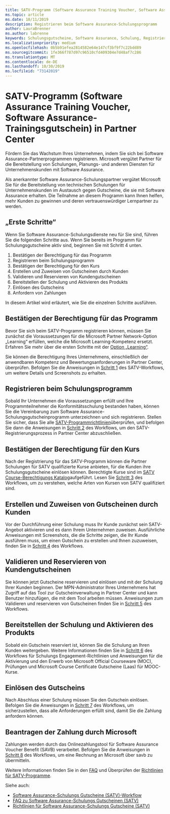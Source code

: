 ```yaml
---
title: SATV-Programm (Software Assurance Training Voucher, Software Assurance-Schulungsgutschein) in Partner Center | Partner Center
ms.topic: article
ms.date: 10/11/2019
description: Registrieren beim Software Assurance-Schulungsprogramm
author: LauraBrenner
ms.author: labrenne
keywords: Schulungsgutscheine, Software Assurance, Schulung, Registrieren bei SATV, SATV
ms.localizationpriority: medium
ms.openlocfilehash: 0b5b91efea2814582e64e147cf3bf9f7c22bdd89
ms.sourcegitcommit: 1fe366f787d97c96510cfd409304e7d48af7c286
ms.translationtype: MT
ms.contentlocale: de-DE
ms.lasthandoff: 10/30/2019
ms.locfileid: "73142019"
---
```

# <a name="software-assurance-training-voucher-satv-program-in-partner-center"></a>SATV-Programm (Software Assurance Training Voucher, Software Assurance-Trainingsgutschein) in Partner Center

Fördern Sie das Wachstum Ihres Unternehmen, indem Sie sich bei Software Assurance-Partnerprogrammen registrieren. Microsoft vergütet Partner für die Bereitstellung von Schulungen, Planungs- und anderen Diensten für Unternehmenskunden mit Software Assurance. 

Als anerkannter Software Assurance-Schulungspartner vergütet Microsoft Sie für die Bereitstellung von technischen Schulungen für Unternehmenskunden im Austausch gegen Gutscheine, die sie mit Software Assurance erhalten. Die Teilnahme an diesem Programm kann Ihnen helfen, mehr Kunden zu gewinnen und deren vertrauenswürdiger Lernpartner zu werden.

## <a name="get-started"></a>„Erste Schritte“

Wenn Sie Software Assurance-Schulungsdienste neu für Sie sind, führen Sie die folgenden Schritte aus. Wenn Sie bereits im Programm für Schulungsgutscheine aktiv sind, beginnen Sie mit Schritt 4 unten. 

1. Bestätigen der Berechtigung für das Programm
2. Registrieren beim Schulungsprogramm
3. Bestätigen der Berechtigung für den Kurs
4. Erstellen und Zuweisen von Gutscheinen durch Kunden
5. Validieren und Reservieren von Kundengutscheinen
6. Bereitstellen der Schulung und Aktivieren des Produkts
7. Einlösen des Gutscheins
8. Anfordern von Zahlungen

In diesem Artikel wird erläutert, wie Sie die einzelnen Schritte ausführen.

## <a name="confirm-program-eligibility"></a>Bestätigen der Berechtigung für das Programm

Bevor Sie sich beim SATV-Programm registrieren können, müssen Sie zunächst die Voraussetzungen für die Microsoft Partner Network-Option „Learning“ erfüllen, welche die Microsoft Learning-Kompetenz ersetzt. Erfahren Sie mehr über die ersten Schritte mit der [Option „Learning“](https://partner.microsoft.com/membership/learning-partners).

Sie können die Berechtigung Ihres Unternehmens, einschließlich der anwendbaren Kompetenz und Bewertungsanforderungen in Partner Center, überprüfen. Befolgen Sie die Anweisungen in [Schritt 1](https://query.prod.cms.rt.microsoft.com/cms/api/am/binary/RE3krfK) des SATV-Workflows, um weitere Details und Screenshots zu erhalten.

## <a name="enroll-in-the-training-program"></a>Registrieren beim Schulungsprogramm

Sobald Ihr Unternehmen die Voraussetzungen erfüllt und Ihre Programmteilnehmer die Konformitätsschulung bestanden haben, können Sie die Vereinbarung zum Software Assurance-Schulungsgutscheinprogramm unterzeichnen und sich registrieren. Stellen Sie sicher, dass Sie alle [SATV-Programmrichtlinien](https://query.prod.cms.rt.microsoft.com/cms/api/am/binary/RE3koEP)überprüfen, und befolgen Sie dann die Anweisungen in [Schritt 2](https://query.prod.cms.rt.microsoft.com/cms/api/am/binary/RE3krfK) des Workflows, um den SATV-Registrierungsprozess in Partner Center abzuschließen.   


## <a name="confirm-course-eligibility"></a>Bestätigen der Berechtigung für den Kurs
Nach der Registrierung für das SATV-Programm können die Partner Schulungen für SATV qualifizierte Kurse anbieten, für die Kunden ihre Schulungsgutscheine einlösen können. Berechtigte Kurse sind im [SATV Course-Berechtigungs Katalog](http://savl-catalog.microsoft.com/)aufgeführt. Lesen Sie [Schritt 3](https://query.prod.cms.rt.microsoft.com/cms/api/am/binary/RE3krfK) des Workflows, um zu verstehen, welche Arten von Kursen von SATV qualifiziert sind.

## <a name="have-customer-create-and-assign-voucher"></a>Erstellen und Zuweisen von Gutscheinen durch Kunden

Vor der Durchführung einer Schulung muss Ihr Kunde zunächst sein SATV-Angebot aktivieren und es dann Ihrem Unternehmen zuweisen. Ausführliche Anweisungen mit Screenshots, die die Schritte zeigen, die Ihr Kunde ausführen muss, um einen Gutschein zu erstellen und Ihnen zuzuweisen, finden Sie in [Schritt 4](https://query.prod.cms.rt.microsoft.com/cms/api/am/binary/RE3krfK) des Workflows.

## <a name="validate-and-reserve-customer-vouchers"></a>Validieren und Reservieren von Kundengutscheinen

Sie können jetzt Gutscheine reservieren und einlösen und mit der Schulung Ihrer Kunden beginnen. Der MPN-Administrator Ihres Unternehmens hat Zugriff auf das Tool zur Gutscheinverwaltung in Partner Center und kann Benutzer hinzufügen, die mit dem Tool arbeiten müssen. Anweisungen zum Validieren und reservieren von Gutscheinen finden Sie in [Schritt 5](https://query.prod.cms.rt.microsoft.com/cms/api/am/binary/RE3krfK) des Workflows.

## <a name="deliver-training-and-activate-product"></a>Bereitstellen der Schulung und Aktivieren des Produkts

Sobald ein Gutschein reserviert ist, können Sie die Schulung an Ihren Kunden weitergeben. Weitere Informationen finden Sie in [Schritt 6](https://query.prod.cms.rt.microsoft.com/cms/api/am/binary/RE3krfK) des Workflows für Schulungs Engagement-Richtlinien und Anweisungen für die Aktivierung und den Erwerb von Microsoft Official Courseware (MOC), Prüfungen und Microsoft Course Certificate Gutscheine (Laas) für MOOC-Kurse.

## <a name="redeem-voucher"></a>Einlösen des Gutscheins

Nach Abschluss einer Schulung müssen Sie den Gutschein einlösen. Befolgen Sie die Anweisungen in [Schritt 7](https://query.prod.cms.rt.microsoft.com/cms/api/am/binary/RE3krfK) des Workflows, um sicherzustellen, dass alle Anforderungen erfüllt sind, damit Sie die Zahlung anfordern können. 


## <a name="request-payment-from-microsoft"></a>Beantragen der Zahlung durch Microsoft

Zahlungen werden durch das Onlinezahlungstool für Software Assurance Voucher Benefit (SAVB) verarbeitet. Befolgen Sie die Anweisungen in [Schritt 8](https://query.prod.cms.rt.microsoft.com/cms/api/am/binary/RE3krfK) des Workflows, um eine Rechnung an Microsoft über savb zu übermitteln. 

Weitere Informationen finden Sie in den [FAQ](https://query.prod.cms.rt.microsoft.com/cms/api/am/binary/RE3kz5o) und Überprüfen der [Richtlinien für SATV-Programme](https://query.prod.cms.rt.microsoft.com/cms/api/am/binary/RE3koEP).

Siehe auch:

- [Software Assurance-Schulungs Gutscheine (SATV)-Workflow](https://query.prod.cms.rt.microsoft.com/cms/api/am/binary/RE3krfK)
- [FAQ zu Software Assurance-Schulungs Gutscheinen (SATV)](https://query.prod.cms.rt.microsoft.com/cms/api/am/binary/RE3kz5o)
- [Richtlinien für Software Assurance-Schulungs Gutscheine (SATV)](https://query.prod.cms.rt.microsoft.com/cms/api/am/binary/RE3koEP)